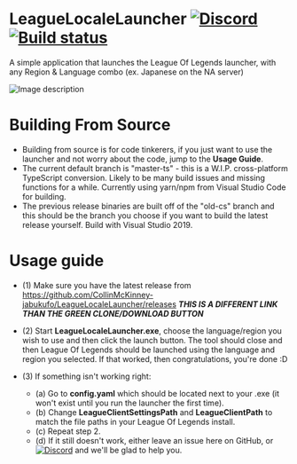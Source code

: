 # LeagueLocaleLauncher [![Discord](https://img.shields.io/discord/713264229427445770?color=Blue&label=Join%20Us%20On%20Discord&style=plastic)](https://discord.gg/vA4w7rn) [![Build status](https://ci.appveyor.com/api/projects/status/5btl6k5d8tae4gk6?svg=true)](https://ci.appveyor.com/project/CollinMcKinney/leaguelocalelauncher)


A simple application that launches the League Of Legends launcher, with any Region &amp; Language combo (ex. Japanese on the NA server)

![Image description](https://i.imgur.com/c8bhvj4.png)

# Building From Source
* Building from source is for code tinkerers, if you just want to use the launcher and not worry about the code, jump to the **Usage Guide**.
* The current default branch is "master-ts" - this is a W.I.P. cross-platform TypeScript conversion. Likely to be many build issues and missing functions for a while. Currently using yarn/npm from Visual Studio Code for building.
* The previous release binaries are built off of the "old-cs" branch and this should be the branch you choose if you want to build the latest release yourself. Build with Visual Studio 2019.

# Usage guide

* (1) Make sure you have the latest release from https://github.com/CollinMcKinney-jabukufo/LeagueLocaleLauncher/releases ***THIS IS A DIFFERENT LINK THAN THE GREEN CLONE/DOWNLOAD BUTTON***


* (2) Start **LeagueLocaleLauncher.exe**, choose the language/region you wish to use and then click the launch button. The tool should close and then League Of Legends should be launched using the language and region you selected. If that worked, then congratulations, you're done :D


* (3) If something isn't working right:
  * (a) Go to **config.yaml** which should be located next to your .exe (it won't exist until you run the launcher the first time).
  * (b) Change **LeagueClientSettingsPath** and **LeagueClientPath** to match the file paths in your League Of Legends install.
  * (c) Repeat step 2.
  * (d) If it still doesn't work, either leave an issue here on GitHub, or [![Discord](https://img.shields.io/discord/713264229427445770?color=Blue&label=Join%20Us%20On%20Discord&style=plastic)](https://discord.gg/vA4w7rn) and we'll be glad to help you.
